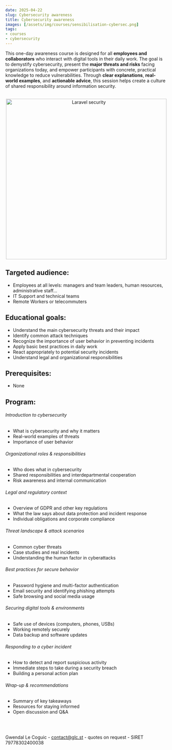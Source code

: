 ```yaml
---
date: 2025-04-22
slug: Cybersecurity awareness
title: Cybersecurity awareness
images: [/assets/img/courses/sensibilisation-cybersec.png]
tags:
- courses
- cybersecurity
---
```


This one-day awareness course is designed for all __employees and collaborators__ who interact with digital tools in their daily work. The goal is to demystify cybersecurity, present the __major threats and risks__ facing organizations today, and empower participants with concrete, practical knowledge to reduce vulnerabilities. Through __clear explanations__, __real-world examples__, and __actionable advice__, this session helps create a culture of shared responsibility around information security.
<!--more-->

<br>
<center>
    <img src="/assets/img/courses/sensibilisation-cybersec.png" alt="Laravel security" width="500" />
</center>


## Targeted audience:

- Employees at all levels: managers and team leaders, human resources, administrative staff...
- IT Support and technical teams
- Remote Workers or telecommuters


## Educational goals:
- Understand the main cybersecurity threats and their impact
- Identify common attack techniques
- Recognize the importance of user behavior in preventing incidents
- Apply basic best practices in daily work
- React appropriately to potential security incidents
- Understand legal and organizational responsibilities


## Prerequisites:
- None


## Program:
###### Introduction to cybersecurity
- What is cybersecurity and why it matters
- Real-world examples of threats
- Importance of user behavior

###### Organizational roles & responsibilities
- Who does what in cybersecurity
- Shared responsibilities and interdepartmental cooperation
- Risk awareness and internal communication

###### Legal and regulatory context
- Overview of GDPR and other key regulations
- What the law says about data protection and incident response
- Individual obligations and corporate compliance

###### Threat landscape & attack scenarios
- Common cyber threats
- Case studies and real incidents
- Understanding the human factor in cyberattacks

###### Best practices for secure behavior
- Password hygiene and multi-factor authentication
- Email security and identifying phishing attempts
- Safe browsing and social media usage

###### Securing digital tools & environments
- Safe use of devices (computers, phones, USBs)
- Working remotely securely
- Data backup and software updates

###### Responding to a cyber incident
- How to detect and report suspicious activity
- Immediate steps to take during a security breach
- Building a personal action plan

###### Wrap-up & recommendations
- Summary of key takeaways
- Resources for staying informed
- Open discussion and Q&A

<br><br>

Gwendal Le Coguic - <a href="mailto:contact@glc.st" target="_blank">contact@glc.st</a> - quotes on request - SIRET 79778302400038
